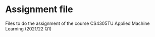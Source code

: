 # Assignment file
Files to do the assignment of the course CS4305TU Applied Machine Learning (2021/22 Q1)


